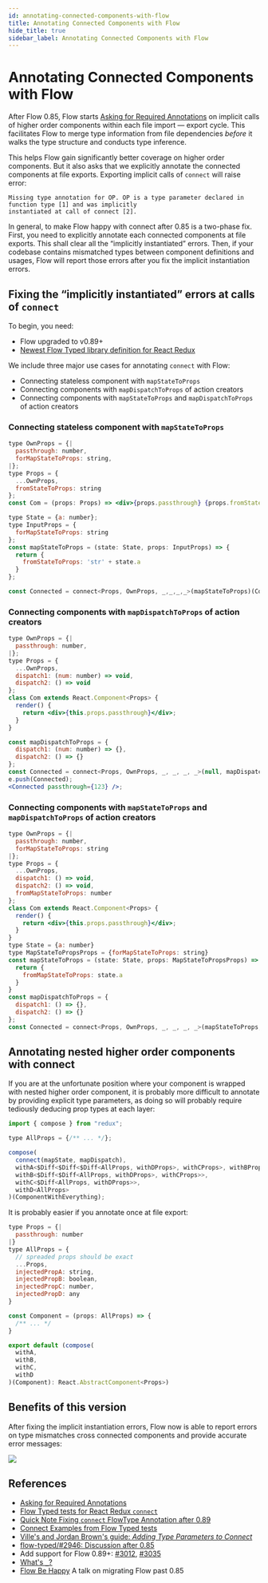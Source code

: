 ```yaml
---
id: annotating-connected-components-with-flow
title: Annotating Connected Components with Flow
hide_title: true
sidebar_label: Annotating Connected Components with Flow
---
```


# Annotating Connected Components with Flow

After Flow 0.85, Flow starts [Asking for Required Annotations](https://medium.com/flow-type/asking-for-required-annotations-64d4f9c1edf8) on implicit calls of higher order components within each file import — export cycle. This facilitates Flow to merge type information from file dependencies _before_ it walks the type structure and conducts type inference.

This helps Flow gain significantly better coverage on higher order components. But it also asks that we explicitly annotate the connected components at file exports. Exporting implicit calls of `connect` will raise error:

    Missing type annotation for OP. OP is a type parameter declared in function type [1] and was implicitly
    instantiated at call of connect [2].

In general, to make Flow happy with connect after 0.85 is a two-phase fix. First, you need to explicitly annotate each connected components at file exports. This shall clear all the “implicitly instantiated” errors. Then, if your codebase contains mismatched types between component definitions and usages, Flow will report those errors after you fix the implicit instantiation errors.

## Fixing the “implicitly instantiated” errors at calls of `connect`

To begin, you need:

- Flow upgraded to v0.89+
- [Newest Flow Typed library definition for React Redux](https://github.com/flow-typed/flow-typed/blob/master/definitions/npm/react-redux_v5.x.x/flow_v0.89.x-/react-redux_v5.x.x.js)

We include three major use cases for annotating `connect` with Flow:

- Connecting stateless component with `mapStateToProps`
- Connecting components with `mapDispatchToProps` of action creators
- Connecting components with `mapStateToProps` and `mapDispatchToProps` of action creators

### Connecting stateless component with `mapStateToProps`

```jsx
type OwnProps = {|
  passthrough: number,
  forMapStateToProps: string,
|};
type Props = {
  ...OwnProps,
  fromStateToProps: string
};
const Com = (props: Props) => <div>{props.passthrough} {props.fromStateToProps}</div>

type State = {a: number};
type InputProps = {
  forMapStateToProps: string
};
const mapStateToProps = (state: State, props: InputProps) => {
  return {
    fromStateToProps: 'str' + state.a
  }
};

const Connected = connect<Props, OwnProps, _,_,_,_>(mapStateToProps)(Com);
```

### Connecting components with `mapDispatchToProps` of action creators

```jsx
type OwnProps = {|
  passthrough: number,
|};
type Props = {
  ...OwnProps,
  dispatch1: (num: number) => void,
  dispatch2: () => void
};
class Com extends React.Component<Props> {
  render() {
    return <div>{this.props.passthrough}</div>;
  }
}

const mapDispatchToProps = {
  dispatch1: (num: number) => {},
  dispatch2: () => {}
};
const Connected = connect<Props, OwnProps, _, _, _, _>(null, mapDispatchToProps)(Com);
e.push(Connected);
<Connected passthrough={123} />;
```

### Connecting components with `mapStateToProps` and `mapDispatchToProps` of action creators

```jsx
type OwnProps = {|
  passthrough: number,
  forMapStateToProps: string
|};
type Props = {
  ...OwnProps,
  dispatch1: () => void,
  dispatch2: () => void,
  fromMapStateToProps: number
};
class Com extends React.Component<Props> {
  render() {
    return <div>{this.props.passthrough}</div>;
  }
}
type State = {a: number}
type MapStateToPropsProps = {forMapStateToProps: string}
const mapStateToProps = (state: State, props: MapStateToPropsProps) => {
  return {
    fromMapStateToProps: state.a
  }
}
const mapDispatchToProps = {
  dispatch1: () => {},
  dispatch2: () => {}
};
const Connected = connect<Props, OwnProps, _, _, _, _>(mapStateToProps, mapDispatchToProps)(Com);
```

## Annotating nested higher order components with connect

If you are at the unfortunate position where your component is wrapped with nested higher order component, it is probably more difficult to annotate by providing explicit type parameters, as doing so will probably require tediously deducing prop types at each layer:

```jsx
import { compose } from "redux";

type AllProps = {/** ... */};

compose(
  connect(mapState, mapDispatch),
  withA<$Diff<$Diff<$Diff<AllProps, withDProps>, withCProps>, withBProps>>,
  withB<$Diff<$Diff<AllProps, withDProps>, withCProps>>,
  withC<$Diff<AllProps, withDProps>>,
  withD<AllProps>
)(ComponentWithEverything);
```

It is probably easier if you annotate once at file export:

```jsx
type Props = {|
  passthrough: number
|}
type AllProps = {
  // spreaded props should be exact
  ...Props,
  injectedPropA: string,
  injectedPropB: boolean,
  injectedPropC: number,
  injectedPropD: any
}

const Component = (props: AllProps) => {
  /** ... */
}

export default (compose(
  withA,
  withB,
  withC,
  withD
)(Component): React.AbstractComponent<Props>)
```

## Benefits of this version

After fixing the implicit instantiation errors, Flow now is able to report errors on type mismatches cross connected components and provide accurate error messages:

![](https://i.imgur.com/mt79yaC.png)

## References

- [Asking for Required Annotations](https://medium.com/flow-type/asking-for-required-annotations-64d4f9c1edf8)
- [Flow Typed tests for React Redux `connect`](https://github.com/flow-typed/flow-typed/blob/master/definitions/npm/react-redux_v5.x.x/flow_v0.89.x-/test_connect.js#L449)
- [Quick Note Fixing `connect` FlowType Annotation after 0.89](https://dev.to/wgao19/quick-note-fixing-connect-flowtype-annotation-after-089-joi)
- [Connect Examples from Flow Typed tests](https://github.com/flow-typed/flow-typed/blob/master/definitions/npm/react-redux_v5.x.x/flow_v0.89.x-/test_connect.js#L156)
- [Ville's and Jordan Brown's guide: _Adding Type Parameters to Connect_](https://gist.github.com/jbrown215/f425203ef30fdc8a28c213b90ba7a794)
- [flow-typed/#2946: Discussion after 0.85](https://github.com/flow-typed/flow-typed/issues/2946)
- Add support for Flow 0.89+: [#3012](https://github.com/flow-typed/flow-typed/pull/3035), [#3035](https://github.com/flow-typed/flow-typed/pull/3035)
- [What's `_`?](https://github.com/facebook/flow/commit/ec70da4510d3a092fa933081c083bd0e513d0518)
- [Flow Be Happy](https://engineers.sg/video/flow-be-happy-reactjs-singapore--3419) A talk on migrating Flow past 0.85
